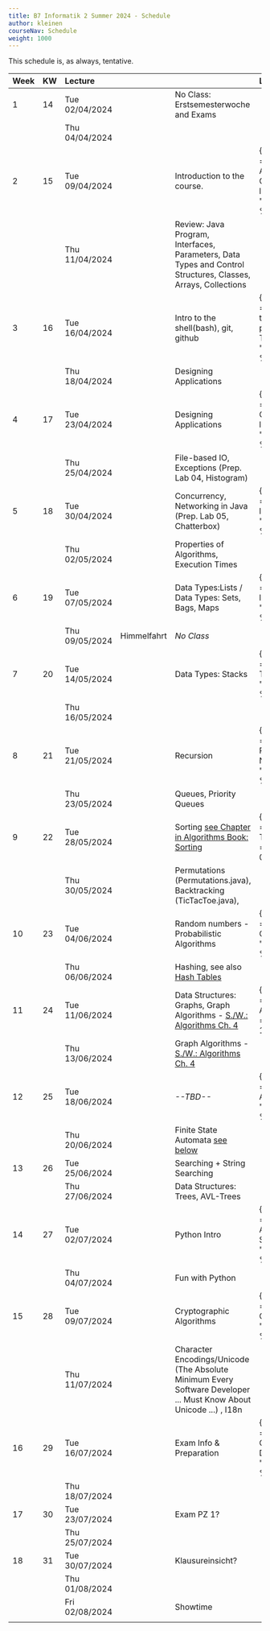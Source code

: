 ```yaml
---
title: B7 Informatik 2 Summer 2024 - Schedule
author: kleinen
courseNav: Schedule
weight: 1000
---
```


This schedule is, as always, tentative.


| Week | KW  | Lecture        |             |                                                                                                                      | Lab                                                                                |
| :--- | :-- | :------------- | :---------- | :------------------------------------------------------------------------------------------------------------------- | :--------------------------------------------------------------------------------- |
| 1    | 14  | Tue 02/04/2024 |             | No Class: Erstsemesterwoche and Exams                                                                                |                                                                                    |
|      |     | Thu 04/04/2024 |             |                                                                                                                      |                                                                                    |
| 2    | 15  | Tue 09/04/2024 |             | Introduction to the course.                                                                                          | {{% link title ="Designing an Application, CRC Cards " link = "../labs/lab-01" %}} |
|      |     | Thu 11/04/2024 |             | Review: Java Program, Interfaces, Parameters, Data Types and Control Structures, Classes, Arrays, Collections        |                                                                                    |
| 3    | 16  | Tue 16/04/2024 |             | Intro to the shell(bash), git, github                                                                                | {{% link title ="Getting back to programming, Tools" link = "../labs/lab-02" %}}   |
|      |     | Thu 18/04/2024 |             | Designing Applications                                                                                               |                                                                                    |
| 4    | 17  | Tue 23/04/2024 |             | Designing Applications                                                                                               | {{% link title ="Implementing CRC cards " link = "../labs/lab-03" %}}              |
|      |     | Thu 25/04/2024 |             | File-based IO, Exceptions (Prep. Lab 04, Histogram)                                                                  |                                                                                    |
| 5    | 18  | Tue 30/04/2024 |             | Concurrency, Networking in Java (Prep. Lab 05, Chatterbox)                                                           | {{% link title ="Histogram" link = "../labs/lab-04" %}}                            |
|      |     | Thu 02/05/2024 |             | Properties of Algorithms, Execution Times                                                                            |                                                                                    |
| 6    | 19  | Tue 07/05/2024 |             | Data Types:Lists /  Data Types: Sets, Bags, Maps                                                                     | {{% link title ="Chatterbox" link = "../labs/lab-05" %}}                           |
|      |     | Thu 09/05/2024 | Himmelfahrt | *No Class*                                                                                                           |                                                                                    |
| 7    | 20  | Tue 14/05/2024 |             | Data Types: Stacks                                                                                                   | {{% link title ="Execution Times" link = "../labs/lab-06" %}}                      |
|      |     | Thu 16/05/2024 |             |                        |                                                                                    |
| 8    | 21  | Tue 21/05/2024 |             | Recursion                                                                                                            | {{% link title ="Reverse Polish Notation" link = "../labs/lab-07" %}}              |
|      |     | Thu 23/05/2024 |             | Queues, Priority Queues                                                                                              |                                                                                    |
| 9    | 22  | Tue 28/05/2024 |             | Sorting [see Chapter in Algorithms Book: Sorting](https://algs4.cs.princeton.edu/20sorting/)                                                                                                                       | {{% link title ="Recursive Triangles" link = "../labs/lab-08" %}}                  |
|      |     | Thu 30/05/2024 |             | Permutations (Permutations.java), Backtracking (TicTacToe.java),                                                     |                                                                                    |
| 10   | 23  | Tue 04/06/2024 |             | Random numbers - Probabilistic Algorithms                                                                            | {{% link title ="Eight Queens" link = "../labs/lab-09" %}}                         |
|      |     | Thu 06/06/2024 |             | Hashing, see also [Hash Tables](https://algs4.cs.princeton.edu/34hash/)                                              |                                                                                    |
| 11   | 24  | Tue 11/06/2024 |             | Data Structures: Graphs, Graph Algorithms - [S./W.: Algorithms Ch. 4](https://algs4.cs.princeton.edu/40graphs/)      | {{% link title ="Probabilistic Algorithms" link = "../labs/lab-10" %}}             |
|      |     | Thu 13/06/2024 |             | Graph Algorithms -  [S./W.: Algorithms Ch. 4](https://algs4.cs.princeton.edu/40graphs/)                              |                                                                                    |
| 12   | 25  | Tue 18/06/2024 |             | *--TBD--*                                                                                                            | {{% link title ="Getting from A to B" link = "../labs/lab-11" %}}                  |
|      |     | Thu 20/06/2024 |             | Finite State Automata [see below](#finite-state-automata)                                                            |                                                                                    |
| 13   | 26  | Tue 25/06/2024 |             | Searching  + String Searching                                                                                        |                                                                                    |
|      |     | Thu 27/06/2024 |             | Data Structures: Trees, AVL-Trees                                                                                    |                                                                                    |
| 14   | 27  | Tue 02/07/2024 |             | Python Intro                                                                                                         | {{% link title ="Finite State Automata and Sorting" link = "../labs/lab-12" %}}    |
|      |     | Thu 04/07/2024 |             | Fun with Python                                                                                                      |                                                                                    |
| 15   | 28  | Tue 09/07/2024 |             | Cryptographic Algorithms                                                                                             | {{% link title ="Scrabble Cheater" link = "../labs/lab-13" %}}                     |
|      |     | Thu 11/07/2024 |             | Character Encodings/Unicode (The Absolute Minimum Every Software Developer ... Must Know About Unicode ...)   , I18n |                                                                                    |
| 16   | 29  | Tue 16/07/2024 |             | Exam Info & Preparation                                                                                              | {{% link title ="Scrabble Cheater Deluxe" link = "../labs/lab-14" %}}              |
|      |     | Thu 18/07/2024 |             |                                                                                                                      |                                                                                    |
| 17   | 30  | Tue 23/07/2024 |             | Exam PZ 1?                                                                                                           |                                                                                    |
|      |     | Thu 25/07/2024 |             |                                                                                                                      |                                                                                    |
| 18   | 31  | Tue 30/07/2024 |             | Klausureinsicht?                                                                                                     |                                                                                    |
|      |     | Thu 01/08/2024 |             |                                                                                                                      |                                                                                    |
|      |     | Fri 02/08/2024 |             | Showtime                                                                                                             |                                                                                    |
|      |     |                |             |                                                                                                                      |                                                                                    |







































<!--

## Finite State Automata
Material:

- The course [Computer Science: Algorithms, Theory, and Machines](https://www.coursera.org/learn/cs-algorithms-theory-machines),
[Week 4](https://www.coursera.org/learn/cs-algorithms-theory-machines/home/week/4) on Coursera contains an introduction video on Deterministic Finita Automata (DFA)s:
[DFAs | Coursera](https://www.coursera.org/learn/cs-algorithms-theory-machines/lecture/Jydy3/dfas) (you will need to register, but accessing the material is free)
- neat example in Python which makes use of Pythons ability to pass functions as pameters for the state transitions: [Finite State Machine in Python | Applications Python | python-course.eu](https://python-course.eu/applications-python/finite-state-machine.php)
- Note that Finite Automatas are structurally equivalent to State Machines, for an introduction see: [UML 2 State Machine Diagrams: An Agile Introduction](http://agilemodeling.com/artifacts/stateMachineDiagram.htm)

-->


<!--
DWW
Introduction to the course
Review: Java Program, Interfaces, Parameters, Data Types and Control Structures, Classes, Arrays, Collections
Client/Server concept
Networking in Java (URLReader)
File-based IO (MakeDirectories - AlphabeticComparator - DirList - InFile - JustReadIt - Jabberwocky)
GUIs, AWT and Swing, Event handler
Properties of Algorithms (Euclid - Complexity - Birthday example)
Maximum Contiguous Subsequence Sum (Code Examples- Triple - MCSS_Main - MCSS_Algorithms - DowJones - DowJones.txt)
Abstraction: Abstract Data Types
Design Patterns, Lists (ListStuff.shtml - List.java - DLList.java - Photo.java)
More lists
Sets ,Bags, Maps| (Set - SetAsList - SetTest)
Stacks (Stack.java - StackAsArray.java - StackAsList.java - Palindrome.java - StackUnderflow.java)
Queues, Priority Queues| (Underflow.java - TestQueue.java - ArrayQueue.java - LinkedQueue.java - Queue.java )
ADTs and the Julian Date, How to Solve It (Polya)
Random numbers -
Probabilistic Algorithms
Recursion
Permutations (Handout on Permutations), Backtracking (TicTacToe.java), Trees (Tree.java - Node.java - TestTree.java - ListTree.java)
AVL-Trees (AVL Tutorial), Tries
Graphs
Graph Algorithms, Quadtrees
Sorting
Finite State Automata
Heapsort (Handout-heap - Heapsort.java), Searching. Nearest Neighbor, Branch and Bound
String Searching
Hashing
NP-Complete Problems
Coding Algorithms
Unicode (The Absolute Minimum Every Software Developer ... Must Know About Unicode ...), Cryptographic Algorithms



Scanning and Parsing Algorithms 1
Scanning and Parsing Algorithms 2

Enumerations (Main - Card - ShuffleAndDeal)
Collections - - Iterators


Readings:

What every computer scientist needs to know about floating point numbers

Why computers suck at maths



If time: more Java AWT
(AllComponents.java- Scribble2.java - FrameHandler.java)

-->
